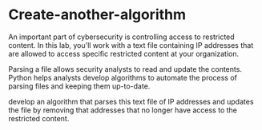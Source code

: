 # Create-another-algorithm
An important part of cybersecurity is controlling access to restricted content. In this lab, you'll work with a text file containing IP addresses that are allowed to access specific restricted content at your organization.

Parsing a file allows security analysts to read and update the contents. Python helps analysts develop algorithms to automate the process of parsing files and keeping them up-to-date.

develop an algorithm that parses this text file of IP addresses and updates the file by removing that addresses that no longer have access to the restricted content.
